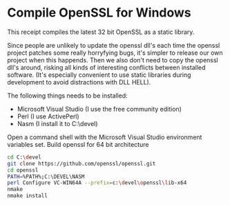 
# Compile OpenSSL for Windows

This receipt compiles the latest 32 bit OpenSSL as a static library.

Since people are unlikely to update the openssl dll's each time the openssl
project patches some really horryfying bugs, it's simpler to release our own
project when this happends. Then we also don't need to copy the openssl
dll's around, risking all kinds of interesting conflicts between installed
software. (It's especially convenient to use static libraries during development
to avoid distractions with DLL HELL).

The following things needs to be installed:
- Microsoft Visual Studio (I use the free community edition)
- Perl (I use ActivePerl)
- Nasm (I install it to C:\devel)

Open a command shell with the Microsoft Visual Studio environment variables set.
Build openssl for 64 bit architecture

```sh
cd C:\devel
git clone https://github.com/openssl/openssl.git
cd openssl
PATH=%PATH%;C:\DEVEL\NASM
perl Configure VC-WIN64A --prefix=c:\devel\openssl\lib-x64
nmake
nmake install
```
